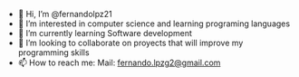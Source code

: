 - 👋 Hi, I’m @fernandolpz21
- 👀 I’m interested in computer science and learning programing languages
- 🌱 I’m currently learning Software development
- 💞️ I’m looking to collaborate on proyects that will improve my programming skills
- 📫 How to reach me:
    Mail: fernando.lpzg2@gmail.com

  

<!---
fernandolpz21/fernandolpz21 is a ✨ special ✨ repository because its `README.md` (this file) appears on your GitHub profile.
You can click the Preview link to take a look at your changes.
--->

